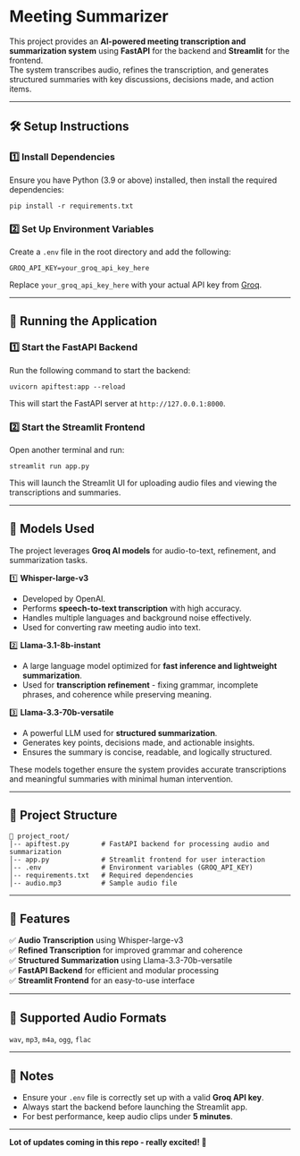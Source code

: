 # Meeting Summarizer

This project provides an **AI-powered meeting transcription and summarization system** using **FastAPI** for the backend and **Streamlit** for the frontend.  
The system transcribes audio, refines the transcription, and generates structured summaries with key discussions, decisions made, and action items.

---

## 🛠 Setup Instructions

### 1️⃣ Install Dependencies
Ensure you have Python (3.9 or above) installed, then install the required dependencies:

    pip install -r requirements.txt

### 2️⃣ Set Up Environment Variables
Create a `.env` file in the root directory and add the following:

    GROQ_API_KEY=your_groq_api_key_here

Replace `your_groq_api_key_here` with your actual API key from [Groq](https://console.groq.com/).

---

## 🚀 Running the Application

### 1️⃣ Start the FastAPI Backend
Run the following command to start the backend:

    uvicorn apiftest:app --reload

This will start the FastAPI server at `http://127.0.0.1:8000`.

### 2️⃣ Start the Streamlit Frontend
Open another terminal and run:

    streamlit run app.py

This will launch the Streamlit UI for uploading audio files and viewing the transcriptions and summaries.

---

## 🤖 Models Used

The project leverages **Groq AI models** for audio-to-text, refinement, and summarization tasks.

1️⃣ **Whisper-large-v3**  
   - Developed by OpenAI.  
   - Performs **speech-to-text transcription** with high accuracy.  
   - Handles multiple languages and background noise effectively.  
   - Used for converting raw meeting audio into text.

2️⃣ **Llama-3.1-8b-instant**  
   - A large language model optimized for **fast inference and lightweight summarization**.  
   - Used for **transcription refinement** - fixing grammar, incomplete phrases, and coherence while preserving meaning.

3️⃣ **Llama-3.3-70b-versatile**  
   - A powerful LLM used for **structured summarization**.  
   - Generates key points, decisions made, and actionable insights.  
   - Ensures the summary is concise, readable, and logically structured.

These models together ensure the system provides accurate transcriptions and meaningful summaries with minimal human intervention.

---

## 📂 Project Structure
    📂 project_root/
    │-- apiftest.py        # FastAPI backend for processing audio and summarization
    │-- app.py             # Streamlit frontend for user interaction
    │-- .env               # Environment variables (GROQ_API_KEY)
    │-- requirements.txt   # Required dependencies
    │-- audio.mp3          # Sample audio file

---

## 🎯 Features
✅ **Audio Transcription** using Whisper-large-v3  
✅ **Refined Transcription** for improved grammar and coherence  
✅ **Structured Summarization** using Llama-3.3-70b-versatile  
✅ **FastAPI Backend** for efficient and modular processing  
✅ **Streamlit Frontend** for an easy-to-use interface  

---

## 🧩 Supported Audio Formats
`wav`, `mp3`, `m4a`, `ogg`, `flac`

---

## 📝 Notes
- Ensure your `.env` file is correctly set up with a valid **Groq API key**.  
- Always start the backend before launching the Streamlit app.  
- For best performance, keep audio clips under **5 minutes**.  

---

**Lot of updates coming in this repo - really excited! 🎉**
